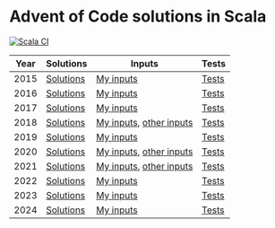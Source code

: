 # Advent of Code solutions in Scala

[![Scala CI](https://github.com/sim642/adventofcode/workflows/Scala%20CI/badge.svg?branch=master)](https://github.com/sim642/adventofcode/actions?query=workflow%3A%22Scala+CI%22)

| Year | Solutions | Inputs | Tests |
| ---- | --------- | ------ | ----- |
| 2015 | [Solutions](src/main/scala/eu/sim642/adventofcode2015) | [My inputs](src/main/resources/eu/sim642/adventofcode2015) | [Tests](src/test/scala/eu/sim642/adventofcode2015) |
| 2016 | [Solutions](src/main/scala/eu/sim642/adventofcode2016) | [My inputs](src/main/resources/eu/sim642/adventofcode2016) | [Tests](src/test/scala/eu/sim642/adventofcode2016) |
| 2017 | [Solutions](src/main/scala/eu/sim642/adventofcode2017) | [My inputs](src/main/resources/eu/sim642/adventofcode2017) | [Tests](src/test/scala/eu/sim642/adventofcode2017) |
| 2018 | [Solutions](src/main/scala/eu/sim642/adventofcode2018) | [My inputs](src/main/resources/eu/sim642/adventofcode2018), [other inputs](src/test/resources/eu/sim642/adventofcode2018) | [Tests](src/test/scala/eu/sim642/adventofcode2018) |
| 2019 | [Solutions](src/main/scala/eu/sim642/adventofcode2019) | [My inputs](src/main/resources/eu/sim642/adventofcode2019) | [Tests](src/test/scala/eu/sim642/adventofcode2019) |
| 2020 | [Solutions](src/main/scala/eu/sim642/adventofcode2020) | [My inputs](src/main/resources/eu/sim642/adventofcode2020), [other inputs](src/test/resources/eu/sim642/adventofcode2020) | [Tests](src/test/scala/eu/sim642/adventofcode2020) |
| 2021 | [Solutions](src/main/scala/eu/sim642/adventofcode2021) | [My inputs](src/main/resources/eu/sim642/adventofcode2021), [other inputs](src/test/resources/eu/sim642/adventofcode2021) | [Tests](src/test/scala/eu/sim642/adventofcode2021) |
| 2022 | [Solutions](src/main/scala/eu/sim642/adventofcode2022) | [My inputs](src/main/resources/eu/sim642/adventofcode2022) | [Tests](src/test/scala/eu/sim642/adventofcode2022) |
| 2023 | [Solutions](src/main/scala/eu/sim642/adventofcode2023) | [My inputs](src/main/resources/eu/sim642/adventofcode2023) | [Tests](src/test/scala/eu/sim642/adventofcode2023) |
| 2024 | [Solutions](src/main/scala/eu/sim642/adventofcode2024) | [My inputs](src/main/resources/eu/sim642/adventofcode2024) | [Tests](src/test/scala/eu/sim642/adventofcode2024) |
